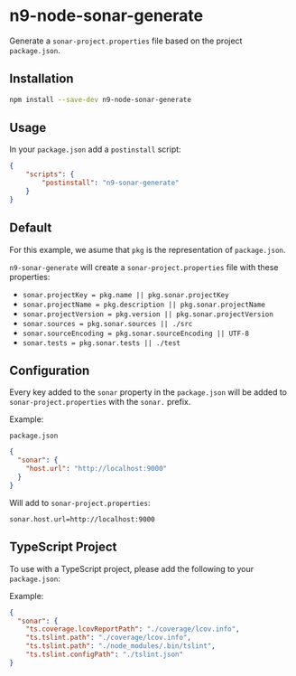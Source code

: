 # n9-node-sonar-generate

Generate a `sonar-project.properties` file based on the project `package.json`.


## Installation

```bash
npm install --save-dev n9-node-sonar-generate
```

## Usage

In your `package.json` add a `postinstall` script:

```json
{
    "scripts": {
        "postinstall": "n9-sonar-generate"
    }
}
```

## Default

For this example, we asume that `pkg` is the representation of `package.json`.

`n9-sonar-generate` will create a `sonar-project.properties` file with these properties:

- `sonar.projectKey = pkg.name || pkg.sonar.projectKey`
- `sonar.projectName = pkg.description || pkg.sonar.projectName`
- `sonar.projectVersion = pkg.version || pkg.sonar.projectVersion`
- `sonar.sources = pkg.sonar.sources || ./src`
- `sonar.sourceEncoding = pkg.sonar.sourceEncoding || UTF-8`
- `sonar.tests = pkg.sonar.tests || ./test`

## Configuration

Every key added to the `sonar` property in the `package.json` will be added to `sonar-project.properties` with the `sonar.` prefix.

Example:

`package.json`

```json
{
  "sonar": {
    "host.url": "http://localhost:9000"
  }
}
```

Will add to `sonar-project.properties`:

```
sonar.host.url=http://localhost:9000
```

## TypeScript Project

To use with a TypeScript project, please add the following to your `package.json`:

Example:

```json
{
  "sonar": {
    "ts.coverage.lcovReportPath": "./coverage/lcov.info",
    "ts.tslint.path": "./coverage/lcov.info",
    "ts.tslint.path": "./node_modules/.bin/tslint",
    "ts.tslint.configPath": "./tslint.json"
}
```